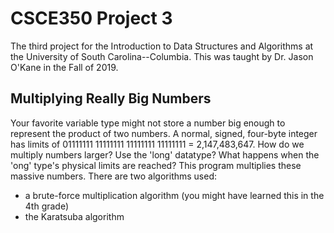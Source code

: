 # CSCE350 Project 3
The third project for the Introduction to Data Structures and Algorithms at the University of South Carolina--Columbia. This was taught by Dr. Jason O'Kane in the Fall of 2019.

## Multiplying Really Big Numbers
Your favorite variable type might not store a number big enough to represent the product of two numbers. A normal, signed, four-byte integer has limits of 01111111 11111111 11111111 11111111 = 2,147,483,647. How do we multiply numbers larger? Use the 'long' datatype? What happens when the 'ong' type's physical limits are reached? 
This program multiplies these massive numbers. There are two algorithms used:
* a brute-force multiplication algorithm (you might have learned this in the 4th grade)
* the Karatsuba algorithm
